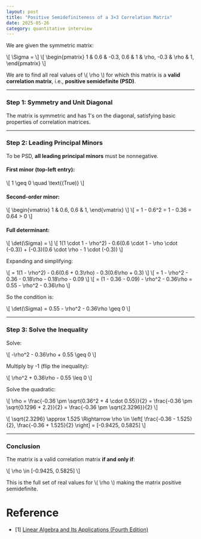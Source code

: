 ```yaml
---
layout: post
title: "Positive Semidefiniteness of a 3×3 Correlation Matrix"
date: 2025-05-26
category: quantitative interview
---
```


We are given the symmetric matrix:

\\[
\Sigma =
\\]
\\[
\begin{pmatrix}
1 & 0.6 & -0.3,
0.6 & 1 & \rho,
-0.3 & \rho & 1,
\end{pmatrix}
\\]

We are to find all real values of \\( \rho \\) for which this matrix is a **valid correlation matrix**, i.e., **positive semidefinite (PSD)**.

---

### Step 1: Symmetry and Unit Diagonal

The matrix is symmetric and has 1's on the diagonal, satisfying basic properties of correlation matrices.

---

### Step 2: Leading Principal Minors

To be PSD, **all leading principal minors** must be nonnegative.

#### First minor (top-left entry):

\\[
1 \geq 0 \quad \text{(True)}
\\]

#### Second-order minor:

\\[
\begin{vmatrix}
1 & 0.6,
0.6 & 1,
\end{vmatrix}
\\]
\\[
= 1 - 0.6^2 = 1 - 0.36 = 0.64 > 0
\\]

#### Full determinant:

\\[
\det(\Sigma) =
\\]
\\[
1(1 \cdot 1 - \rho^2) - 0.6(0.6 \cdot 1 - \rho \cdot (-0.3)) + (-0.3)(0.6 \cdot \rho - 1 \cdot (-0.3))
\\]

Expanding and simplifying:

\\[
= 1(1 - \rho^2) - 0.6(0.6 + 0.3\rho) - 0.3(0.6\rho + 0.3)
\\]
\\[
= 1 - \rho^2 - 0.36 - 0.18\rho - 0.18\rho - 0.09
\\]
\\[
= (1 - 0.36 - 0.09) - \rho^2 - 0.36\rho = 0.55 - \rho^2 - 0.36\rho
\\]

So the condition is:

\\[
\det(\Sigma) = 0.55 - \rho^2 - 0.36\rho \geq 0
\\]

---

### Step 3: Solve the Inequality

Solve:

\\[
-\rho^2 - 0.36\rho + 0.55 \geq 0
\\]

Multiply by -1 (flip the inequality):

\\[
\rho^2 + 0.36\rho - 0.55 \leq 0
\\]

Solve the quadratic:

\\[
\rho = \frac{-0.36 \pm \sqrt{0.36^2 + 4 \cdot 0.55}}{2}
= \frac{-0.36 \pm \sqrt{0.1296 + 2.2}}{2}
= \frac{-0.36 \pm \sqrt{2.3296}}{2}
\\]

\\[
\sqrt{2.3296} \approx 1.525 \Rightarrow \rho \in \left[ \frac{-0.36 - 1.525}{2}, \frac{-0.36 + 1.525}{2} \right]
= [-0.9425, 0.5825]
\\]

---

### Conclusion

The matrix is a valid correlation matrix **if and only if**:

\\[
\rho \in [-0.9425, 0.5825]
\\]

This is the full set of real values for \\( \rho \\) making the matrix positive semidefinite.

# Reference

* [1] [Linear Algebra and Its Applications (Fourth Edition)](https://dn720003.ca.archive.org/0/items/linear-algebra-by-strang-4-th-edition/linear%20algebra%20by%20strang%204%20th%20edition.pdf)
